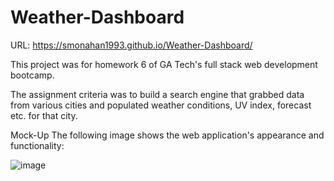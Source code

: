 # Weather-Dashboard

URL: https://smonahan1993.github.io/Weather-Dashboard/

This project was for homework 6 of GA Tech's full stack web development bootcamp.

The assignment criteria was to build a search engine that grabbed data from various cities and populated weather conditions, UV index, forecast etc. for that city. 

Mock-Up
The following image shows the web application's appearance and functionality:

![image](https://user-images.githubusercontent.com/85653998/128599512-0b632120-b195-460d-84d7-df79110f27da.png)
